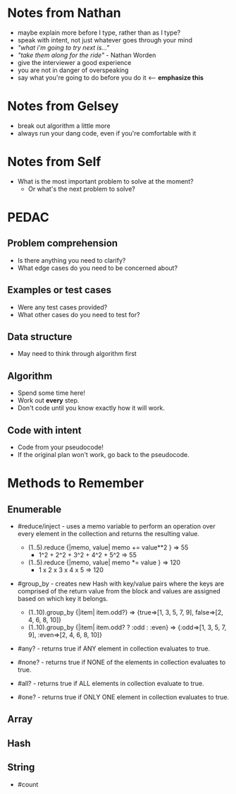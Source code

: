 # Notes from Nathan
* maybe explain more before I type, rather than as I type?
* speak with intent, not just whatever goes through your mind
* _*"what i'm going to try next is..."*_
* _*"take them along for the ride"*_ - Nathan Worden
* give the interviewer a good experience
* you are not in danger of overspeaking
* say what you're going to do before you do it <-- **emphasize this**


# Notes from Gelsey
* break out algorithm a little more
* always run your dang code, even if you're comfortable with it


# Notes from Self
* What is the most important problem to solve at the moment?
  * Or what's the next problem to solve?


# PEDAC
## Problem comprehension
* Is there anything you need to clarify?
* What edge cases do you need to be concerned about?

## Examples or test cases
* Were any test cases provided?
* What other cases do you need to test for?

## Data structure
* May need to think through algorithm first

## Algorithm
* Spend some time here!
* Work out **every** step.
* Don't code until you know exactly how it will work.

## Code **with intent**
* Code from your pseudocode!
* If the original plan won't work, go back to the pseudocode.

# Methods to Remember
## Enumerable
* #reduce/inject - uses a memo variable to perform an operation over every element in the collection and returns the resulting value.
  * (1..5).reduce {|memo, value| memo += value**2 } => 55
    - 1^2 + 2^2 + 3^2 + 4^2 + 5^2 => 55
  * (1..5).reduce {|memo, value| memo *= value } => 120 
    - 1 x 2 x 3 x 4 x 5 => 120 

* #group_by - creates new Hash with key/value pairs where the keys are comprised of the return value from the block and values are assigned based on which key it belongs.
  * (1..10).group_by {|item| item.odd?}
 => {true=>[1, 3, 5, 7, 9], false=>[2, 4, 6, 8, 10]}
  * (1..10).group_by {|item| item.odd? ? :odd : :even}
 => {:odd=>[1, 3, 5, 7, 9], :even=>[2, 4, 6, 8, 10]} 

* #any? - returns true if ANY element in collection evaluates to true.

* #none? - returns true if NONE of the elements in collection evaluates to true.

* #all? - returns true  if ALL elements in collection evaluate to true.

* #one? - returns true if ONLY ONE element in collection evaluates to true.

## Array

## Hash

## String
* #count